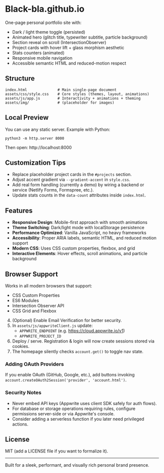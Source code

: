 # Black-bla.github.io

One-page personal portfolio site with:

- Dark / light theme toggle (persisted)
- Animated hero (glitch title, typewriter subtitle, particle background)
- Section reveal on scroll (IntersectionObserver)
- Project cards with hover lift + glass morphism aesthetic
- Stats counters (animated)
- Responsive mobile navigation
- Accessible semantic HTML and reduced-motion respect

## Structure

```
index.html              # Main single-page document
assets/css/style.css    # Core styles (themes, layout, animations)
assets/js/app.js        # Interactivity + animations + theming
assets/img/             # (placeholder for images)
```

## Local Preview

You can use any static server. Example with Python:

```
python3 -m http.server 8000
```

Then open: http://localhost:8000

## Customization Tips

- Replace placeholder project cards in the `#projects` section.
- Adjust accent gradient via `--gradient-accent` in `style.css`.
- Add real form handling (currently a demo) by wiring a backend or service (Netlify Forms, Formspree, etc.).
- Update stats counts in the `data-count` attributes inside `index.html`.

## Features

- **Responsive Design**: Mobile-first approach with smooth animations
- **Theme Switching**: Dark/light mode with localStorage persistence
- **Performance Optimized**: Vanilla JavaScript, no heavy frameworks
- **Accessibility**: Proper ARIA labels, semantic HTML, and reduced motion support
- **Modern CSS**: Uses CSS custom properties, flexbox, and grid
- **Interactive Elements**: Hover effects, scroll animations, and particle background

## Browser Support

Works in all modern browsers that support:
- CSS Custom Properties
- ES6 Modules
- Intersection Observer API
- CSS Grid and Flexbox
4. (Optional) Enable Email Verification for better security.
5. In `assets/js/appwriteClient.js` update:
	- `APPWRITE_ENDPOINT` (e.g. https://cloud.appwrite.io/v1)
	- `APPWRITE_PROJECT_ID`
6. Deploy / serve. Registration & login will now create sessions stored via cookies.
7. The homepage silently checks `account.get()` to toggle nav state.

### Adding OAuth Providers
If you enable OAuth (GitHub, Google, etc.), add buttons invoking `account.createOAuth2Session('provider', 'account.html')`.

### Security Notes
- Never embed API keys (Appwrite uses client SDK safely for auth flows).
- For database or storage operations requiring rules, configure permissions server-side or via Appwrite's console.
- Consider adding a serverless function if you later need privileged actions.

## License

MIT (add a LICENSE file if you want to formalize it).

---
Built for a sleek, performant, and visually rich personal brand presence.